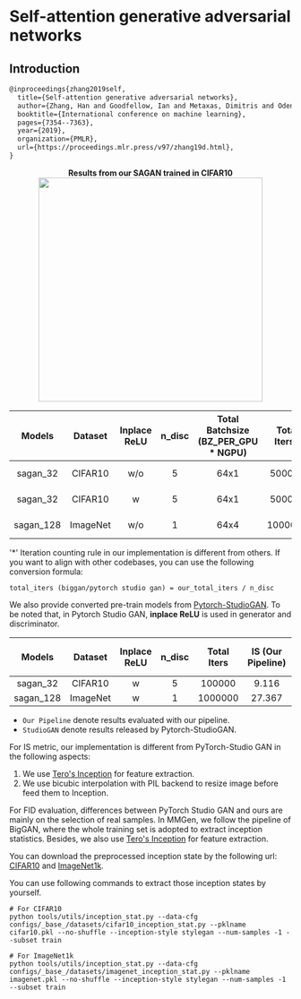 # Self-attention generative adversarial networks

## Introduction
<!-- [ALGORITHM] -->
```latex
@inproceedings{zhang2019self,
  title={Self-attention generative adversarial networks},
  author={Zhang, Han and Goodfellow, Ian and Metaxas, Dimitris and Odena, Augustus},
  booktitle={International conference on machine learning},
  pages={7354--7363},
  year={2019},
  organization={PMLR},
  url={https://proceedings.mlr.press/v97/zhang19d.html},
}
```
<div align="center">
  <b> Results from our SAGAN trained in CIFAR10</b>
  <br/>
  <img src="https://user-images.githubusercontent.com/28132635/127619657-67f2e62d-52e4-43d2-931f-6d0e6e019813.png" width="400"/>
</div>

|  Models   | Dataset  | Inplace ReLU | n_disc | Total Batchsize (BZ_PER_GPU \* NGPU) | Total Iters* |                                                                               Best IS (Iter)                                                                                |                                                                               Best FID (Iter)                                                                                |                                                                       Config                                                                        |                                                                               Log                                                                               |
| :-------: | :------: | :----------: | :----: | :----------------------------------: | :----------: | :-------------------------------------------------------------------------------------------------------------------------------------------------------------------------: | :--------------------------------------------------------------------------------------------------------------------------------------------------------------------------: | :-------------------------------------------------------------------------------------------------------------------------------------------------: | :-------------------------------------------------------------------------------------------------------------------------------------------------------------: |
| sagan_32  | CIFAR10  |     w/o      |   5    |                 64x1                 |    500000    |        [ 9.3217 (400000) ](https://download.openmmlab.com/mmgen/sagan/sagan_cifar10_32_lr2e-4_ndisc5_b64x1_woReUinplace_is-iter400000_20210730_125743-4008a9ca.pth)         |        [ 9.4252 (480000) ](https://download.openmmlab.com/mmgen/sagan/sagan_cifar10_32_lr2e-4_ndisc5_b64x1_woReUinplace_fid-iter480000_20210730_125449-d50568a4.pth )        |        [config](https://github.com/open-mmlab/mmgeneration/tree/master/configs/sagan/sagan_32_woReLUinplace_cifar10_b64x1_lr-2e-4_ndisc5.py)        |       [Log](https://download.openmmlab.com/mmgen/sagan/sagan_cifar10_32_lr2e-4_ndisc5_b64x1_woReUinplace_20210730_125449_fid-d50568a4_is-04008a9ca.json)        |
| sagan_32  | CIFAR10  |      w       |   5    |                 64x1                 |    500000    |        [ 9.2286 (380000) ](https://download.openmmlab.com/mmgen/sagan/sagan_cifar10_32_lr2e-4_ndisc5_b64x1_wReLUinplace_is-iter380000_20210730_124937-c77b4d25.pth)         |        [ 10.7781 (460000) ](https://download.openmmlab.com/mmgen/sagan/sagan_cifar10_32_lr2e-4_ndisc5_b64x1_wReLUinplace_fid-iter460000_20210730_125155-cbefb354.pth)        |        [config](https://github.com/open-mmlab/mmgeneration/tree/master/configs/sagan/sagan_32_wReLUinplace_cifar10_b64x1_lr-2e-4_ndisc5.py)         |        [Log](https://download.openmmlab.com/mmgen/sagan/sagan_cifar10_32_lr2e-4_ndisc5_b64x1_wReLUinplace_20210730_125155_fid-cbefb354_is-c77b4d25.json)        |
| sagan_128 | ImageNet |     w/o      |   1    |                 64x4                 |   1000000    | [ 31.5938 (980000) ](https://download.openmmlab.com/mmgen/sagan/sagan_imagenet1k_128_Glr1e-4_Dlr4e-4_ndisc1_b32x4_woReLUinplace_is-iter980000_20210730_163140-cfbebfc6.pth) | [ 34.7838 (950000) ](https://download.openmmlab.com/mmgen/sagan/sagan_imagenet1k_128_Glr1e-4_Dlr4e-4_ndisc1_b32x4_woReLUinplace_fid-iter950000_20210730_163431-d7916963.pth) | [config](https://github.com/open-mmlab/mmgeneration/tree/master/configs/sagan/sagan_128_woReLUinplace_imagenet1k_b64x4_Glr-1e-4_Dlr-4e-4_ndisc1.py) | [Log](https://download.openmmlab.com/mmgen/sagan/sagan_imagenet1k_128_Glr1e-4_Dlr4e-4_ndisc1_b32x4_woReLUinplace_20210730_163431_fid-d7916963_is-cfbebfc6.json) |

'\*' Iteration counting rule in our implementation is different from others. If you want to align with other codebases, you can use the following conversion formula:
```
total_iters (biggan/pytorch studio gan) = our_total_iters / n_disc
```

We also provide converted pre-train models from [Pytorch-StudioGAN](https://github.com/POSTECH-CVLab/PyTorch-StudioGAN).
To be noted that, in Pytorch Studio GAN, **inplace ReLU** is used in generator and discriminator.

|  Models   | Dataset  | Inplace ReLU | n_disc | Total Iters | IS (Our Pipeline) | FID (Our Pipeline) | IS (StudioGAN) | FID (StudioGAN) |                                                          Download                                                           |                                Original Download link                                |
| :-------: | :------: | :----------: | :----: | :---------: | :---------------: | :----------------: | :------------: | :-------------: | :-------------------------------------------------------------------------------------------------------------------------: | :----------------------------------------------------------------------------------: |
| sagan_32  | CIFAR10  |      w       |   5    |   100000    |       9.116       |      10.2011       |     8.680      |     14.009      |   [Download](https://download.openmmlab.com/mmgen/sagan/sagan_32_cifar10_convert-studio-rgb_20210730_153321-080da7e2.pth)   | [Download](https://drive.google.com/drive/folders/1FA8hcz4MB8-hgTwLuDA0ZUfr8slud5P_) |
| sagan_128 | ImageNet |      w       |   1    |   1000000   |      27.367       |      40.1162       |     29.848     |     34.726      | [Download](https://download.openmmlab.com/mmgen/sagan/sagan_128_imagenet1k_convert-studio-rgb_20210730_153357-eddb0d1d.pth) | [Download](https://drive.google.com/drive/folders/1ZYaqeeumDgxOPDhRR5QLeLFIpgBJ9S6B) |


* `Our Pipeline` denote results evaluated with our pipeline.
* `StudioGAN` denote results released by Pytorch-StudioGAN.

For IS metric, our implementation is different from PyTorch-Studio GAN in the following aspects:
1. We use [Tero's Inception](https://nvlabs-fi-cdn.nvidia.com/stylegan2-ada-pytorch/pretrained/metrics/inception-2015-12-05.pt) for feature extraction.
2. We use bicubic interpolation with PIL backend to resize image before feed them to Inception.

For FID evaluation, differences between PyTorch Studio GAN and ours are mainly on the selection of real samples. In MMGen, we follow the pipeline of BigGAN, where the whole training set is adopted to extract inception statistics. Besides, we also use [Tero's Inception](https://nvlabs-fi-cdn.nvidia.com/stylegan2-ada-pytorch/pretrained/metrics/inception-2015-12-05.pt) for feature extraction.

You can download the preprocessed inception state by the following url: [CIFAR10](https://download.openmmlab.com/mmgen/evaluation/fid_inception_pkl/cifar10.pkl) and [ImageNet1k](https://download.openmmlab.com/mmgen/evaluation/fid_inception_pkl/imagenet.pkl).

You can use following commands to extract those inception states by yourself.
```
# For CIFAR10
python tools/utils/inception_stat.py --data-cfg configs/_base_/datasets/cifar10_inception_stat.py --pklname cifar10.pkl --no-shuffle --inception-style stylegan --num-samples -1 --subset train

# For ImageNet1k
python tools/utils/inception_stat.py --data-cfg configs/_base_/datasets/imagenet_inception_stat.py --pklname imagenet.pkl --no-shuffle --inception-style stylegan --num-samples -1 --subset train
```
